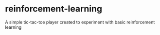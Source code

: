 # reinforcement-learning
A simple tic-tac-toe player created to experiment with basic reinforcement learning
